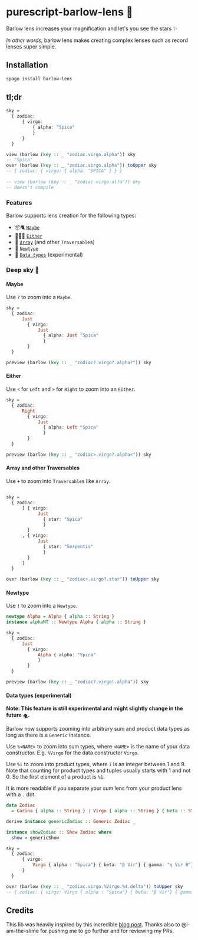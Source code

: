 # purescript-barlow-lens 🔭

Barlow lens increases your magnification and let's you see the stars ✨

*In other words,* barlow lens makes creating complex lenses such as record lenses super simple.

## Installation

```bash
spago install barlow-lens
```

## tl;dr 

```purescript
sky =
  { zodiac:
      { virgo:
          { alpha: "Spica"
          }
      }
  }

view (barlow (key :: _ "zodiac.virgo.alpha")) sky
-- "Spica"
over (barlow (key :: _ "zodiac.virgo.alpha")) toUpper sky
-- { zodiac: { virgo: { alpha: "SPICA" } } }
    
-- view (barlow (key :: _ "zodiac.virgo.alfa")) sky 
-- doesn't compile
```

### Features 
Barlow supports lens creation for the following types:
- 📦🐈 [`Maybe`](#Maybe)
- 🤷🏽‍♀️ [`Either`](#Either)
- 📜 [`Array`](#Array-and-other-Traversables) (and other `Traversable`s)
- 🎁 [`Newtype`](#Newtype)
- 🤖 [`Data types`](#Data-types-experimental) (experimental)

### Deep sky 🌌

#### Maybe 
Use `?` to zoom into a `Maybe`.

```purescript 
sky =
  { zodiac:
      Just
        { virgo:
            Just
              { alpha: Just "Spica"
              }
        }
  }

preview (barlow (key :: _ "zodiac?.virgo?.alpha?")) sky
```

#### Either
Use `<` for `Left` and `>` for `Right` to zoom into an `Either`.

```purescript 
sky =
  { zodiac:
      Right
        { virgo:
            Just
              { alpha: Left "Spica"
              }
        }
  }

preview (barlow (key :: _ "zodiac>.virgo?.alpha<")) sky
```


#### Array and other Traversables
Use `+` to zoom into `Traversable`s like `Array`.

```purescript 

sky =
  { zodiac:
      [ { virgo:
            Just
              { star: "Spica"
              }
        }
      , { virgo:
            Just
              { star: "Serpentis"
              }
        }
      ]
  }

over (barlow (key :: _ "zodiac+.virgo?.star")) toUpper sky
```

#### Newtype
Use `!` to zoom into a `Newtype`.

```purescript
newtype Alpha = Alpha { alpha :: String }
instance alphaNT :: Newtype Alpha { alpha :: String }

sky =
  { zodiac:
      Just
        { virgo:
            Alpha { alpha: "Spica"
            }
        }
  }

preview (barlow (key :: _ "zodiac?.virgo!.alpha")) sky
```

#### Data types (experimental)

**Note: This feature is still experimental and might slightly change in the future 🛸.**

Barlow now supports zooming into arbitrary sum and product data types as long as there is a `Generic` instance. 

Use `%<NAME>` to zoom into sum types, where `<NAME>` is the name of your data constructor. E.g. `%Virgo` for the data constructor `Virgo`. 

Use `%i` to zoom into product types, where `i` is an integer between 1 and 9. Note that counting for product types and tuples usually starts with 1 and not 0. So the first element of a product is `%1`.

It is more readable if you separate your sum lens from your product lens with a `.` dot. 

```purescript 
data Zodiac
  = Carina { alpha :: String } | Virgo { alpha :: String } { beta :: String } { gamma :: String } { delta :: String } | CanisMaior String 

derive instance genericZodiac :: Generic Zodiac _

instance showZodiac :: Show Zodiac where
  show = genericShow

sky =
  { zodiac:
      { virgo:
          Virgo { alpha : "Spica"} { beta: "β Vir"} { gamma: "γ Vir B"} { delta: "δ Vir"}
      }
  }

over (barlow (key :: _ "zodiac.virgo.%Virgo.%4.delta")) toUpper sky
-- { zodiac: { virgo: Virgo { alpha : "Spica"} { beta: "β Vir"} { gamma: "γ Vir B"} { delta: "Δ VIR"} } }
```

## Credits

This lib was heavily inspired by this incredible [blog post](https://blog.csongor.co.uk/purescript-safe-printf/#The%20problem). Thanks also to @i-am-the-slime for pushing me to go further and for reviewing my PRs. 
